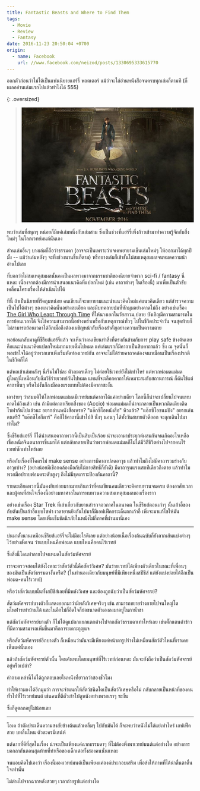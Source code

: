 ```yaml
---
title: Fantastic Beasts and Where to Find Them
tags:
  - Movie
  - Review
  - Fantasy
date: 2016-11-23 20:50:04 +0700
origin:
  - name: Facebook
    url: //www.facebook.com/neizod/posts/1330695333615770
---
```


ออกตัวก่อนว่าไม่ได้เป็นแฟนนิยายแฮร์รี่ พอตเตอร์ แม้ว่าจะไล่อ่านหนังสือจนครบทุกเล่มก็ตามที (ก็เผลออ่านเล่มแรกไปแล้วทำไงได้ 555)

{: .oversized}
> ![](/images/cover/fantastic-beasts.jpg)

พบว่าเล่มที่สนุกๆ หน่อยก็มีแค่เล่มหนึ่งกับเล่มสาม ซึ่งเป็นช่วงที่แฮร์รี่เพิ่งก้าวเข้ามาทำความรู้จักกับสิ่งใหม่ๆ ในโลกเวทย์มนต์นั่นเอง

ส่วนเล่มอื่นๆ บางเล่มก็ถือว่าธรรมดา (อาจจะเป็นเพราะว่าเจเคพยายามเข็นเล่มใหม่ๆ ให้ออกมาได้ทุกปีมั้ง -- แม้ว่าเล่มหลังๆ จะทิ้งช่วงนานขึ้นก็ตาม) หรือบางเล่มก็เข้าขั้นไม่สมเหตุสมผลจนหมดความน่าอ่านไปเลย

ที่บอกว่าไม่สมเหตุสมผลนั้นคงเป็นผลพวงมาจากธรรมชาติของนิยายจำพวก sci-fi / fantasy นี่แหละ เนื่องจากต้องมีการนำเสนอแนวคิดที่แปลกใหม่ (เช่น คาถาต่างๆ ในเรื่องนี้) มาเพื่อเป็นตัวขับเคลื่อนโครงเรื่องให้ดำเนินไปได้

ทีนี้ ถ้าเป็นนิยายที่รัดกุมหน่อย คนเขียนก็จะพยายามแนะนำแนวคิดใหม่แค่แนวคิดเดียว แต่สำรวจความเป็นไปได้ต่างๆ ของแนวคิดนั้นอย่างละเอียด และมีบทคลายปมที่หักมุมอย่างคาดไม่ถึง อย่างเช่นเรื่อง [The Girl Who Leapt Through Time][] ที่ให้นางเอกในวัยสาวม.ปลาย บังเอิญมีความสามารถในการย้อนเวลาได้ จึงใช้ความสามารถนี้อย่างพร่ำเพรื่อกับเหตุการณ์ทั่วๆ ไปในชีวิตประจำวัน จนสุดท้ายก็ไม่สามารถย้อนเวลาได้อีกเมื่อถึงต้องเผชิญหน้ากับเรื่องสำคัญอย่างความเป็นความตาย

พอย้อนกลับมาดูที่ซีรียส์แฮร์รี่แล้ว จะเห็นว่าคนเขียนทำสิ่งที่ตรงกันข้ามกับการ play safe ข้างต้นเลย คือแนะนำแนวคิดแปลกใหม่มากมายเต็มไปหมด แค่เล่มแรกก็มีคาถาเป็นสิบคาถาแล้ว ซึ่ง ณ จุดนั้นก็พอเข้าใจได้อยู่ว่าพวกเขาเพิ่งเริ่มหัดท่องเวทย์กัน อาจจะไม่ได้ร่ายคาถาคล่องจนเหมือนเป็นเรื่องปรกติในชีวิตก็ได้

แต่พอเข้าเล่มหลังๆ นี่เริ่มไม่ใช่ละ ตัวละครเด็กๆ ไม่ค่อยใช้เวทย์ยังไม่เท่าไหร่ แต่พวกพ่อมดแม่มดผู้ใหญ่นี่เหมือนกับลืมวิธีร่ายเวทย์กันไปหมด แทนที่จะเลือกคาถาให้เหมาะสมกับสถานการณ์ ก็ดันใช้แต่คาถาพื้นๆ หรือไม่งั้นก็ลงมือลงแรงแบบไม่ต้องมีคาถาซะงั้น

เอาง่ายๆ ว่าสมมติให้โลกพ่อมดแม่มดมีเวทย์มนต์คาถาได้แค่อย่างเดียว โลกนี้ก็น่าจะเปลี่ยนไปจนแทบคาดไม่ถึงแล้ว เช่น ถ้ามีแต่คาถาเรียกสิ่งของ (Accio) พ่อมดแม่มดก็น่าจะกลายเป็นพวกติดเตียงติดโซฟากันไปแล้วนะ อยากอ่านหนังสือเหรอ? "แอ๊กซิโอหนังสือ" หิวแล้ว? "แอ๊กซิโอขนมปัง" อยากเล่นดนตรี? "แอ๊กซิโอกีตาร์" คือก็ใช้คาถานี้เข้าไปสิ นั่งๆ นอนๆ ได้ทั้งวันสบายตัวดีออก จะลุกเดินไปมาทำไม?

ซึ่งซีรียส์แฮร์รี่ ก็ได้นำเสนอคาถาพวกนี้เป็นสิบเป็นร้อย น่าจะเอามาประยุกต์ผสมกันจนเกิดอะไรเหลือเชื่อเหนือจินตนาการขึ้นมาได้ แต่กลับกลายเป็นว่าพวกพ่อมดแม่มดก็ไม่ได้มีวิถีชีวิตต่างไปจากคนไร้เวทย์ซักเท่าไหร่เลย

หรือกับเรื่องที่โคตรไม่ make sense อย่างการมีคาถาปลดอาวุธ แล้วทำไมถึงไม่มีคาถารวมร่างกับอาวุธบ้าง? (อย่างน้อยมีเชือกคล้องมือกับไม้กายสิทธิ์ก็ยังดี) มีคาถารุนแรงเสกทีเดียวถึงตาย แล้วทำไมพวกมือปราบพ่อมดระดับสูงๆ ถึงไม่มีชุดเกราะป้องกันคาถานี้?

รายละเอียดพวกนี้มันคงยิบย่อยมากมายเกินกว่าที่คนเขียนคนเดียวจะคิดทบทวนจนครบ ต้องอาศัยเวลาและผู้คนที่สนใจเรื่องนี้อย่างมหาศาลในการทบทวนความสมเหตุสมผลของเรื่องราว

อย่างเช่นเรื่อง Star Trek ที่เล่าเกี่ยวกับยานสำรวจอวกาศในอนาคต ในซีรียส์ตอนเก่าๆ นั้นเก้าอี้ของกับตันเป็นเก้าอี้แบบโซฟา เวลายานยิงกันไปมาก็มีเอฟเฟ็คกระเด็นตกเก้าอี้ เพิ่งจะมาแก้ไขให้มัน make sense โดยเพิ่มเข็มขัดนิรภัยในหนังไม่กี่ภาคที่ผ่านมานี่เอง

---

บ่นมาตั้งนานเหมือนซีรียส์แฮร์รี่จะไม่มีอะไรดีเลย แต่อย่างน้อยเนื้อเรื่องต้นฉบับก็ยังลากเส้นแบ่งต่างๆ ไว้อย่างชัดเจน ว่าแบบไหนคือพ่อมด แบบไหนคือคนไร้เวทย์

ซึ่งสิ่งนี้โดนทำลายไปจนหมดในสัตว์มหัศจรรย์

เราจะตรวจสอบได้ยังไงหละว่าสัตว์ตัวนี้คือสัตว์วิเศษ? มันร่ายเวทย์ได้เพียงตัวเดียวในขณะที่เพื่อนๆ ของมันเป็นสัตว์ธรรมดางั้นหรือ? (ในทำนองเดียวกับมนุษย์ที่มีเพียงหนึ่งสปีชีส์ แต่ยังแบ่งย่อยได้อีกเป็นพ่อมด-คนไร้เวทย์)

หรือว่าสัตว์แบบนั้นทั้งสปีชีส์เลยที่มีพลังวิเศษ และต้องถูกนับว่าเป็นสัตว์มหัศจรรย์?

สัตว์มหัศจรรย์บางตัวก็แสดงออกมาว่ามีพลังวิเศษจริงๆ เช่น สามารถขยายร่างกายไปจนใหญ่โตมโหฬารเท่าบ้านได้ และในอีกไม่กี่อึดใจก็ย่อขนาดตัวเองลงมาอยู่ในกาน้ำชา

แต่สัตว์มหัศจรรย์บางตัว ก็ไม่ได้ดูแปลกแยกแตกต่างไปจากสัตว์ธรรมดาเท่าไหร่เลย เช่นตั๊กแตนตำข้าวที่มีความสามารถเพิ่มขึ้นมาคือการะเดาะกุญแจ

หรือสัตว์มหัศจรรย์อีกบางตัว ก็เหมือนว่ามันจะมีเพียงแค่หน้าตารูปร่างไม่เหมือนสัตว์ตัวไหนที่เราเคยเห็นแค่นั้นเอง

แล้วถ้าสัตว์มหัศจรรย์ตัวนั้น โดนค้นพบโดยมนุษย์ที่ไร้เวทย์ก่อนหละ มันจะยังถือว่าเป็นสัตว์มหัศจรรย์อยู่หรือเปล่า?

คำถามเหล่านี้ไม่ได้ถูกตอบเลยในหนังที่ยาวกว่าสองชั่วโมง

ทำให้เรามองได้อีกมุมว่า การจะจำแนกให้สัตว์ชนิดใดเป็นสัตว์วิเศษหรือไม่ กลับกลายเป็นหน้าที่ของคนทั่วไปที่ไร้เวทย์มนต์ เช่นคนที่ตีตั๋วเข้าไปดูหนังอย่างพวกเราๆ ซะงั้น

ซึ่งก็ดูตลกอยู่ไม่น้อยเลย

---

โอเค ถ้าตัดประเด็นความสงสัยข้างต้นแล้วเคลิ้มๆ ไปกับมันได้ ก็จะพบว่าหนังไม่ได้แย่เท่าไหร่ เอฟเฟ็คสวย บทลื่นไหน ตัวละครมีเสน่ห์

แต่ฉากที่ดีที่สุดในเรื่อง น่าจะเป็นเพียงแค่ฉากธรรมดาๆ ที่ไม่ต้องพึ่งพาเวทย์มนต์แต่อย่างใด อย่างการบอกลากันตอนสุดท้ายที่ท่าเรือของเด็กเด๋อทั้งสองคนนั่นแหละ

จนแอบคิดไปเองว่า เรื่องนี้มองเวทย์มนต์เป็นเพียงแค่องค์ประกอบเสริม เพื่อส่งให้ภาพที่ได้น่าตื่นตาตื่นใจเท่านั้น

ไม่ต่างไปจากฉากหลังสวยๆ เวลาถ่ายรูปแต่อย่างใด


[The Girl Who Leapt Through Time]: //en.wikipedia.org/wiki/The_Girl_Who_Leapt_Through_Time_(2006_film)
